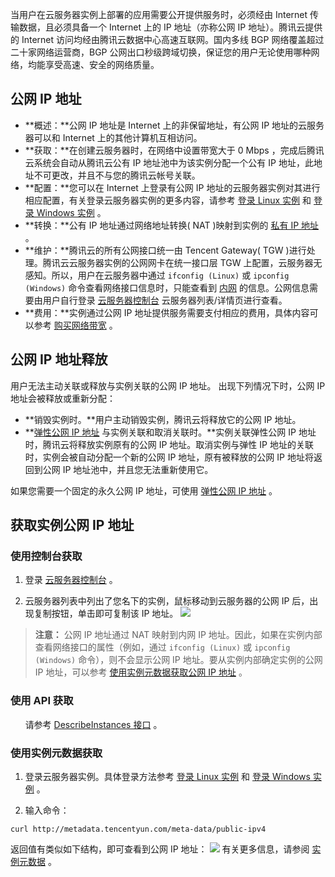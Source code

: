 当用户在云服务器实例上部署的应用需要公开提供服务时，必须经由 Internet 传输数据，且必须具备一个 Internet 上的 IP 地址（亦称公网 IP 地址）。腾讯云提供的 Internet 访问均经由腾讯云数据中心高速互联网。国内多线 BGP 网络覆盖超过二十家网络运营商，BGP 公网出口秒级跨域切换，保证您的用户无论使用哪种网络，均能享受高速、安全的网络质量。



## 公网 IP 地址
 - **概述：**公网 IP 地址是 Internet 上的非保留地址，有公网 IP 地址的云服务器可以和 Internet 上的其他计算机互相访问。
 - **获取：**在创建云服务器时，在网络中设置带宽大于 0 Mbps ，完成后腾讯云系统会自动从腾讯云公有 IP 地址池中为该实例分配一个公有 IP 地址，此地址不可更改，并且不与您的腾讯云帐号关联。
 - **配置：**您可以在 Internet 上登录有公网 IP 地址的云服务器实例对其进行相应配置，有关登录云服务器实例的更多内容，请参考 [登录 Linux 实例](/doc/product/213/5436) 和 [登录 Windows 实例](/doc/product/213/5435) 。
 - **转换：**公有 IP 地址通过网络地址转换( NAT )映射到实例的 [私有 IP 地址](/doc/product/213/5225) 。
 - **维护：**腾讯云的所有公网接口统一由 Tencent Gateway( TGW )进行处理。腾讯云云服务器实例的公网网卡在统一接口层 TGW 上配置，云服务器无感知。所以，用户在云服务器中通过 `ifconfig (Linux)` 或 `ipconfig (Windows)` 命令查看网络接口信息时，只能查看到 [内网](/doc/product/213/5225) 的信息。公网信息需要由用户自行登录 [云服务器控制台](https://console.cloud.tencent.com/cvm) 云服务器列表/详情页进行查看。
 - **费用：**实例通过公网 IP 地址提供服务需要支付相应的费用，具体内容可以参考 [购买网络带宽](/doc/product/213/509#2.1.-.E5.B8.A6.E5.AE.BD.E5.8C.85.E8.AE.A1.E8.B4.B9) 。

## 公网 IP 地址释放
用户无法主动关联或释放与实例关联的公网 IP 地址。
出现下列情况下时，公网 IP 地址会被释放或重新分配：
- **销毁实例时。**用户主动销毁实例，腾讯云将释放它的公网 IP 地址。
- **[弹性公网 IP 地址](/doc/product/213/5733) 与实例关联和取消关联时。**实例关联弹性公网 IP 地址时，腾讯云将释放实例原有的公网 IP 地址。取消实例与弹性 IP 地址的关联时，实例会被自动分配一个新的公网 IP 地址，原有被释放的公网 IP 地址将返回到公网 IP 地址池中，并且您无法重新使用它。

如果您需要一个固定的永久公网 IP 地址，可使用 [弹性公网 IP 地址](/doc/product/213/5733) 。

## 获取实例公网 IP 地址

### 使用控制台获取

 1. 登录 [云服务器控制台](https://console.cloud.tencent.com/cvm/) 。

 2. 云服务器列表中列出了您名下的实例，鼠标移动到云服务器的公网 IP 后，出现复制按钮，单击即可复制该 IP 地址。
![](https://mc.qcloudimg.com/static/img/be0c50402332ca78c347f372f7c54eef/image.png)

> **注意：**
> 公网 IP 地址通过 NAT 映射到内网 IP 地址。因此，如果在实例内部查看网络接口的属性（例如，通过 `ifconfig (Linux)` 或 `ipconfig (Windows)` 命令），则不会显示公网 IP 地址。要从实例内部确定实例的公网 IP 地址，可以参考 [使用实例元数据获取公网 IP 地址](#jump) 。

### 使用 API 获取
&nbsp;&nbsp;&nbsp;&nbsp;&nbsp;&nbsp;请参考 [DescribeInstances 接口](/doc/product/213/9388) 。

<span id = "jump">  </span>
### 使用实例元数据获取

 1. 登录云服务器实例。具体登录方法参考 [登录 Linux 实例](/doc/product/213/5436) 和 [登录 Windows 实例](/doc/product/213/5435) 。

 2. 输入命令：
```
curl http://metadata.tencentyun.com/meta-data/public-ipv4
```
返回值有类似如下结构，即可查看到公网 IP 地址：
![](https://mccdn.qcloud.com/img56a1f015c48e5.png)
有关更多信息，请参阅 [实例元数据](/doc/product/213/4934) 。

